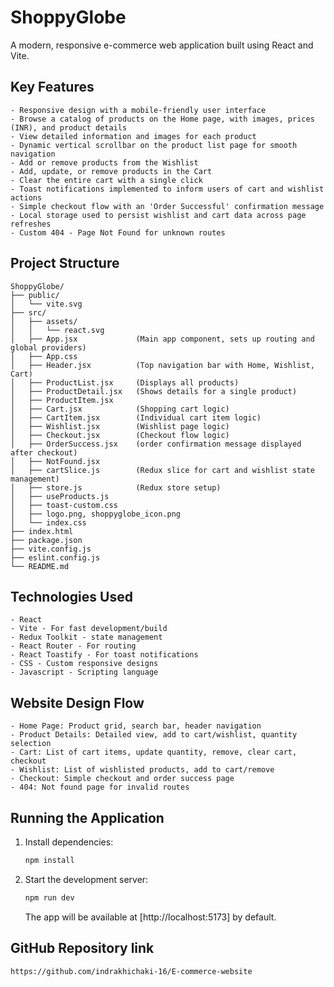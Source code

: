 # ShoppyGlobe
A modern, responsive e-commerce web application built using React and Vite.

## Key Features
```
- Responsive design with a mobile-friendly user interface
- Browse a catalog of products on the Home page, with images, prices (INR), and product details
- View detailed information and images for each product
- Dynamic vertical scrollbar on the product list page for smooth navigation
- Add or remove products from the Wishlist
- Add, update, or remove products in the Cart
- Clear the entire cart with a single click
- Toast notifications implemented to inform users of cart and wishlist actions
- Simple checkout flow with an 'Order Successful' confirmation message
- Local storage used to persist wishlist and cart data across page refreshes
- Custom 404 - Page Not Found for unknown routes
```

## Project Structure
```
ShoppyGlobe/
├── public/
│   └── vite.svg
├── src/
│   ├── assets/
│   │   └── react.svg
│   ├── App.jsx             (Main app component, sets up routing and global providers)
│   ├── App.css
│   ├── Header.jsx          (Top navigation bar with Home, Wishlist, Cart)
│   ├── ProductList.jsx     (Displays all products)
│   ├── ProductDetail.jsx   (Shows details for a single product)
│   ├── ProductItem.jsx
│   ├── Cart.jsx            (Shopping cart logic)
│   ├── CartItem.jsx        (Individual cart item logic)
│   ├── Wishlist.jsx        (Wishlist page logic)
│   ├── Checkout.jsx        (Checkout flow logic)
│   ├── OrderSuccess.jsx    (order confirmation message displayed after checkout)
│   ├── NotFound.jsx
│   ├── cartSlice.js        (Redux slice for cart and wishlist state management)
│   ├── store.js            (Redux store setup)
│   ├── useProducts.js
│   ├── toast-custom.css
│   ├── logo.png, shoppyglobe_icon.png
│   └── index.css
├── index.html
├── package.json
├── vite.config.js
├── eslint.config.js
└── README.md
```

## Technologies Used
```
- React
- Vite - For fast development/build
- Redux Toolkit - state management
- React Router - For routing
- React Toastify - For toast notifications
- CSS - Custom responsive designs
- Javascript - Scripting language
```

## Website Design Flow
```
- Home Page: Product grid, search bar, header navigation
- Product Details: Detailed view, add to cart/wishlist, quantity selection
- Cart: List of cart items, update quantity, remove, clear cart, checkout
- Wishlist: List of wishlisted products, add to cart/remove
- Checkout: Simple checkout and order success page
- 404: Not found page for invalid routes
```

## Running the Application
1. Install dependencies:
   ```bash
   npm install
   ```
2. Start the development server:
   ```bash
   npm run dev
   ```
   The app will be available at [http://localhost:5173] by default.

## GitHub Repository link
```
https://github.com/indrakhichaki-16/E-commerce-website
```
